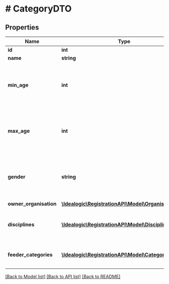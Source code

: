 # # CategoryDTO

## Properties

Name | Type | Description | Notes
------------ | ------------- | ------------- | -------------
**id** | **int** |  | [optional]
**name** | **string** |  |
**min_age** | **int** | Minimum allowed age for this category. Leave blank if not applicable. | [optional]
**max_age** | **int** | Maximum allowed age for this category. Leave blank if not applicable. | [optional]
**gender** | **string** | Gender restriction for this category. Leave blank if not applicable. | [optional]
**owner_organisation** | [**\Idealogic\RegistrationAPI\Model\OrganisationDTO**](OrganisationDTO.md) |  |
**disciplines** | [**\Idealogic\RegistrationAPI\Model\DisciplineDTO[]**](DisciplineDTO.md) | The disciplines where this category is active. | [optional]
**feeder_categories** | [**\Idealogic\RegistrationAPI\Model\CategoryDTO[]**](CategoryDTO.md) | Categories that feed into this category. | [optional]

[[Back to Model list]](../../README.md#models) [[Back to API list]](../../README.md#endpoints) [[Back to README]](../../README.md)
